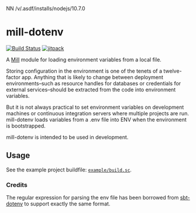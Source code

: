NN /v/.asdf/installs/nodejs/10.7.0
# mill-dotenv

[![Build Status](https://travis-ci.org/vic/mill-dotenv.svg?branch=master)](https://travis-ci.org/vic/mill-dotenv)
[![jitpack](https://jitpack.io/v/vic/mill-dotenv.svg)](https://jitpack.io/#vic/mill-dotenv)

A [Mill][mill] module for loading environment variables from a local file.

Storing configuration in the environment is one of the tenets of a twelve-factor app. Anything that is likely to change between deployment environments–such as resource handles for databases or credentials for external services–should be extracted from the code into environment variables.

But it is not always practical to set environment variables on development machines or continuous integration servers where multiple projects are run. mill-dotenv loads variables from a .env file into ENV when the environment is bootstrapped.

mill-dotenv is intended to be used in development.

## Usage

See the example project buildfile: [`example/build.sc`][example].

### Credits

The regular expression for parsing the env file has been borrowed from [sbt-dotenv] to support exactly the same format.

[mill]: https://www.lihaoyi.com/mill
[sbt-dotenv]: https://github.com/mefellows/sbt-dotenv
[example]: https://github.com/vic/mill-dotenv/blob/master/example/build.sc
